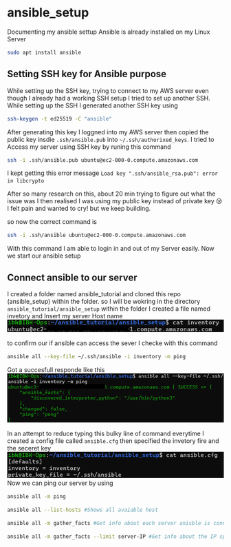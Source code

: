 # ansible_setup
Documenting my ansible settup 
Ansible is already installed on my Linux Server
```Bash
sudo apt install ansible
```

## Setting SSH key for Ansible purpose
While setting up the SSH key, trying to connect to my AWS server even though I already had a working SSH setup I tried to set up another SSH. While setting up the SSH I generated another SSH key using 
```bash
ssh-keygen -t ed25519 -C "ansible"
```
After generating this key I loggned into my AWS server then copied the public key insdie ```.ssh/ansible.pub``` into ```~/.ssh/authorixed_keys```. I tried to Access my server using SSH key by runing this command 

```bash
ssh -i .ssh/ansible.pub ubuntu@ec2-000-0.compute.amazonaws.com
```
I kept getting this error message `Load key ".ssh/ansible_rsa.pub": error in libcrypto`

After so many research on this, about 20 min trying to figure out what the issue was I then realised I was using my public key instead of private key 😢 I felt pain and wanted to cry! but we keep building.

so now the correct command is 

```bash
ssh -i .ssh/ansible ubuntu@ec2-000-0.compute.amazonaws.com
```
With this command I am able to login in and out of my Server easily. Now we start our ansible setup

## Connect ansible to our server
I created a folder named ansible_tutorial and cloned this repo (ansible_setup) within the folder. so I will be wokring in the directory ```ansible_tutorial/ansible_setup``` within the folder I created a file named invetory and Insert my server Host name
![cat inventory](image/cat_inventory.png)

to confirm our if ansible can access the sever I checke with this command 

```bash
ansible all --key-file ~/.ssh/ansible -i inventory -m ping
```
Got a succesfull responde like this 
![ping](image/ping.png)

In an attempt to reduce typing this bulky line of command everytime I created a config file called ```ansible.cfg``` then specified the invetory fire and the seceret key
![config file](image/config.png)
Now we can ping our server by using
``` bash
ansible all -m ping
```
``` bash
ansible all --list-hosts #Shows all avaiable host
```

``` Bash
ansible all -m gather_facts #Get info about each server anisble is connected to
```
``` Bash
ansible all -m gather_facts --limit server-IP #Get info about the IP specified
```